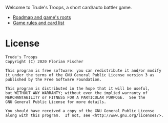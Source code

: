 Welcome to Trude's Troops, a short card/auto battler game.

- [Roadmap and game's roots](https://github.com/Flolle/TrudesTroops/wiki)
- [Game rules and card list](https://github.com/Flolle/TrudesTroops/wiki/Game-rules)

# License

```
Trude's Troops
Copyright (C) 2020 Florian Fischer

This program is free software: you can redistribute it and/or modify
it under the terms of the GNU General Public License version 3 as
published by the Free Software Foundation.

This program is distributed in the hope that it will be useful,
but WITHOUT ANY WARRANTY; without even the implied warranty of
MERCHANTABILITY or FITNESS FOR A PARTICULAR PURPOSE.  See the
GNU General Public License for more details.

You should have received a copy of the GNU General Public License
along with this program.  If not, see <http://www.gnu.org/licenses/>.

